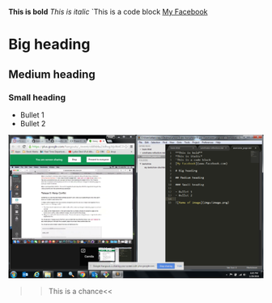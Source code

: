 **This is bold**
*This is italic*
`This is a code block
[My Facebook](www.facebook.com)

# Big heading

## Medium heading

### Small heading

- Bullet 1
- Bullet 2

![Name of Image](imgs/GPS-1-Collaboration.png)


>>This is a chance<<